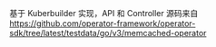 基于 Kuberbuilder 实现，API 和 Controller 源码来自 https://github.com/operator-framework/operator-sdk/tree/latest/testdata/go/v3/memcached-operator 